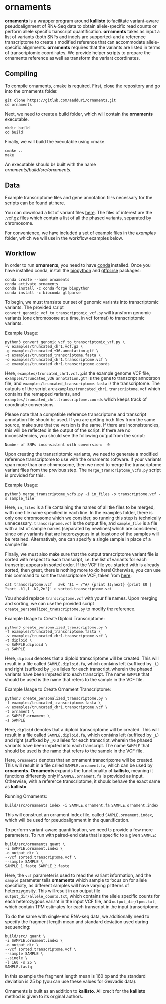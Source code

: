 # ornaments
__ornaments__ is a wrapper program around __kallisto__ to facilitate
variant-aware pseudoalignment of RNA-Seq data to obtain allele-specific read counts 
or perform allele specific transcript quantification. __ornaments__ takes as input
a list of variants (both SNPs and indels are supported) and a reference
transcriptome to create a modified reference that can accommodate allele-specific
alignments. __ornaments__ requires that the variants
are listed in terms of transcriptomic coordinates. We provide helper scripts
to prepare the ornaments reference as well as transform the variant coordinates.

## Compiling
To compile ornaments, cmake is required. First, clone the repository and go into the
ornaments folder. 

```
git clone https://gitlab.com/aadduri/ornaments.git
cd ornaments
```

Next, we need to create a build folder, which will contain the __ornaments__ executable.

```
mkdir build
cd build
```

Finally, we will build the executable using cmake.
```
cmake ..
make
```

An executable should be built with the name _ornaments/build/src/ornaments_.

## Data
Example transcriptome files and gene annotation files necessary for the scripts can be found at: [here](https://www.gencodegenes.org/human/).

You can download a list of variant files [here](http://ftp.1000genomes.ebi.ac.uk/vol1/ftp/data_collections/1000G_2504_high_coverage/working/20201028_3202_phased/). The files of interest are the .vcf.gz files which contain a list of all the phased variants, separated by chromosome.

For convenience, we have included a set of example files in the _examples_ folder, which we will use in the workflow examples below.

## Workflow
In order to run __ornaments__, you need to have [conda](https://conda.io/projects/conda/en/latest/user-guide/install/index.html) installed. Once you have installed conda, install the [biopython](https://anaconda.org/conda-forge/biopython) and [gtfparse](https://anaconda.org/bioconda/gtfparse) packages:

```
conda create --name ornaments
conda activate ornaments
conda install -c conda-forge biopython
conda install -c bioconda gtfparse
```

To begin, we must translate our set of genomic variants into transcriptomic variants. 
The provided script `convert_genomic_vcf_to_transcriptomic_vcf.py` will transform
genomic variants (one chromosome at a time, in vcf format) to transcriptomic variants.

Example Usage:

```
python3 convert_genomic_vcf_to_transcriptomic_vcf.py \
-v examples/truncated_chr1.vcf.gz \
-g examples/truncated_v36.annotation.gtf \
-t examples/truncated_transcriptome.fasta \
-o examples/truncated_chr1.transcriptome.vcf \
-c examples/truncated_chr1.transcriptome.coords
```


Here, `examples/truncated_chr1.vcf.gz`is the example genome VCF file, `examples/truncated_v36.annotation.gtf` is the gene to
transcript annotation file, and `examples/truncated_transcriptome.fasta` is the transcriptome. 
The outputs of the script are `examples/truncated_chr1.transcriptome.vcf` which contains the remapped variants, 
and `examples/truncated_chr1.transcriptome.coords` which keeps track of coordinate conversions.

Please note that a compatible reference transcriptome and transcript annotation file should be used. 
If you are getting both files from the same source, make sure that the version is the same. If there 
are inconsistencies, this will be reflected in the output of the script. If there are no inconsistencies,
you should see the following output from the script:

```
Number of SNPs inconsistent with conversion:  0
```

Upon creating the transcriptomic variants, we need to generate a modified reference
transcriptome to use with the ornaments software. If your variants span more than one chromosome,
then we need to merge the transcriptome variant files from the previous step.
The `merge_transcriptome_vcfs.py` script is provided for this.

Example Usage:
```
python3 merge_transcriptome_vcfs.py -i in_files -o transcriptome.vcf -s sample_file
```

Here, `in_files` is a file containing the names of all the files to be merged, with one file name specified in each line.
In the examples folder, there is only one chromosome which we consider, so running this step is technically unnecessary.
`transcriptome.vcf` is the output file, and `sample_file` is a file with a list of sample names (separated by newlines)
which are considered, since only variants that are heterozygous in at least one of the samples will be retained. 
Alternatively, one can specify a single sample in place of a sample file.

Finally, we must also make sure that the output transcriptome variant file is sorted with respect to each transcript,
i.e. the list of variants for each transcript appears in sorted order. If the VCF file you started with is already sorted, 
then great, there is nothing more to do here! Otherwise, you can use this command to sort the transcriptome VCF, taken from 
[here](https://www.biostars.org/p/299659/):

```
cat transcriptome.vcf | awk '$1 ~ /^#/ {print $0;next} {print $0 | "sort -k1,1 -k2,2n"}' > sorted.transcriptome.vcf
```

You should replace `transcriptome.vcf` with your file names. Upon merging and sorting, we can use the provided script 
`create_personalized_transcriptome.py` to modify the reference.

Example Usage to Create Diploid Transcriptome:
```
python3 create_personalized_transcriptome.py \
-f examples/truncated_transcriptome.fasta \
-v examples/truncated_chr1.transcriptome.vcf \
-t diploid \
-o SAMPLE.diploid \
-s SAMPLE
```

Here, `diploid` denotes that a diploid transcriptome will be created. This will result in a file called `SAMPLE.diploid.fa`,
which contains left (suffixed by `_L`) and right (suffixed by `_R`) alleles for each transcript, wherein the phased variants
have been imputed into each transcript. The name `SAMPLE` that should be used is the name that refers to the sample in the VCF file.

Example Usage to Create Ornament Transcriptome:
```
python3 create_personalized_transcriptome.py \
-f examples/truncated_transcriptome.fasta \
-v examples/truncated_chr1.transcriptome.vcf \
-t ornament \
-o SAMPLE.ornament \
-s SAMPLE
```

Here, `diploid` denotes that a diploid transcriptome will be created. This will result in a file called `SAMPLE.diploid.fa`,
which contains left (suffixed by `_L`) and right (suffixed by `_R`) alleles for each transcript, wherein the phased variants
have been imputed into each transcript. The name `SAMPLE` that should be used is the name that refers to the sample in the VCF file.

Here, `ornaments` denotes that an ornament transcriptome will be created. This will result in a file called `SAMPLE.ornament.fa`, 
which can be used by __ornaments__. __Ornaments__ expands the functionality of __kallisto__, meaning it functions differently 
only if `SAMPLE.ornament.fa` is provided as input. Otherwise, with a reference transcriptome, it should behave the exact same as __kallisto__.

Running Ornaments:

```
build/src/ornaments index -i SAMPLE.ornament.fa SAMPLE.ornament.index
```

This will construct an ornament index file, called `SAMPLE.ornament.index`, which will be used for pseudoalignment in the quantification. 

To perform variant-aware quantification, we need to provide a few more parameters. To run with paired-end data that is specific to a given `SAMPLE`:

```
build/src/ornaments quant \
-i SAMPLE.ornament.index \
-o output_dir \
--vcf sorted.transcriptome.vcf \
--sample SAMPLE \
SAMPLE_1.fastq SAMPLE_2.fastq
```

Here, the `vcf` parameter is used to read the variant information, and the `sample` parameter tells 
__ornaments__ which sample to focus on for allele specificity, as different samples will have
varying patterns of heterozygosity. This will result in an output file `output_dir/allele_counts.txt`,
which contains the allele specific counts for each heterozygous variant in the input VCF file, and `output_dir/tpms.txt`,
which contain TPM estimates for each transcript in the input transcriptome.

To do the same with single-end RNA-seq data, we additionally need to specify the fragment length mean and standard deviation used during sequencing:

```
build/src/ quant \
-i SAMPLE.ornament.index \
-o output_dir \
--vcf sorted.transcriptome.vcf \
--sample SAMPLE \
--single \
-l 160 -s 25 \
SAMPLE.fastq
```

In this example the fragment length mean is 160 bp and the standard deviation is 25 bp (you can use these values for Geuvadis data).

Ornaments is built as an addition to __kallisto__. All credit for the __kallisto__ method is given to its original authors.
